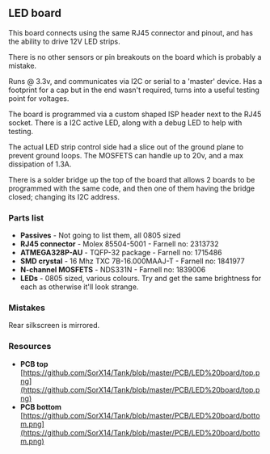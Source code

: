 ## LED board ##

This board connects using the same RJ45 connector and pinout, and has the ability to drive 12V LED strips. 

There is no other sensors or pin breakouts on the board which is probably a mistake.

Runs @ 3.3v, and communicates via I2C or serial to a 'master' device. Has a footprint for a cap but in the end wasn't required, turns into a useful testing point for voltages.

The board is programmed via a custom shaped ISP header next to the RJ45 socket. There is a I2C active LED, along with a debug LED to help with testing.

The actual LED strip control side had a slice out of the ground plane to prevent ground loops. The MOSFETS can handle up to 20v, and a max dissipation of 1.3A.

There is a solder bridge up the top of the board that allows 2 boards to be programmed with the same code, and then one of them having the bridge closed; changing its I2C address.

### Parts list ###

- **Passives** - Not going to list them, all 0805 sized
- **RJ45 connector** - Molex 85504-5001 - Farnell no: 2313732
- **ATMEGA328P-AU** - TQFP-32 package - Farnell no: 1715486
- **SMD crystal** - 16 Mhz TXC 7B-16.000MAAJ-T - Farnell no: 1841977
- **N-channel MOSFETS** - NDS331N - Farnell no: 1839006
- **LEDs** - 0805 sized, various colours. Try and get the same brightness for each as otherwise it'll look strange.

### Mistakes ###

Rear silkscreen is mirrored.

### Resources ###

- **PCB top** [https://github.com/SorX14/Tank/blob/master/PCB/LED%20board/top.png](https://github.com/SorX14/Tank/blob/master/PCB/LED%20board/top.png)
- **PCB bottom** [https://github.com/SorX14/Tank/blob/master/PCB/LED%20board/bottom.png](https://github.com/SorX14/Tank/blob/master/PCB/LED%20board/bottom.png)